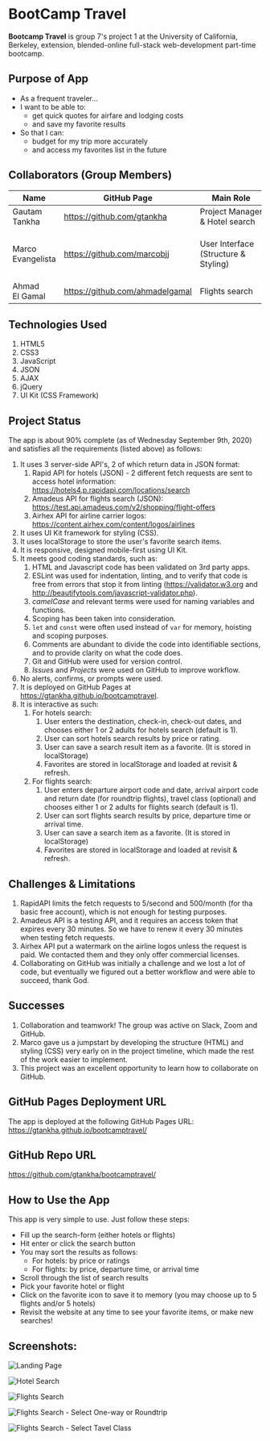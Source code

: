 # BootCamp Travel
**Bootcamp Travel** is group 7's project 1 at the University of California, Berkeley, extension, blended-online full-stack web-development part-time bootcamp.

## Purpose of App
- As a frequent traveler...
- I want to be able to:
    - get quick quotes for airfare and lodging costs
    - and save my favorite results
- So that I can:
    - budget for my trip more accurately
    - and access my favorites list in the future

## Collaborators (Group Members)
| Name | GitHub Page | Main Role | Files |
| ---- | ----------- | --------- | ----- |
| Gautam Tankha | https://github.com/gtankha | Project Manager & Hotel search | `hotel.js` |
| Marco Evangelista | https://github.com/marcobjj | User Interface (Structure & Styling) | `index.html`, `style.css`, `script.js`, & `form-select.js` |
| Ahmad El Gamal | https://github.com/ahmadelgamal | Flights search | `flights.js` |

## Technologies Used
1. HTML5
2. CSS3
3. JavaScript
4. JSON
5. AJAX
6. jQuery
7. UI Kit (CSS Framework)

## Project Status
The app is about 90% complete (as of Wednesday September 9th, 2020) and satisfies all the requirements (listed above) as follows:
1. It uses 3 server-side API's, 2 of which return data in JSON format:
    1. Rapid API for hotels (JSON) - 2 different fetch requests are sent to access hotel information: https://hotels4.p.rapidapi.com/locations/search
    2. Amadeus API for flights search (JSON): https://test.api.amadeus.com/v2/shopping/flight-offers
    3. Airhex API for airline carrier logos: https://content.airhex.com/content/logos/airlines
2. It uses UI Kit framework for styling (CSS).
3. It uses localStorage to store the user's favorite search items.
4. It is responsive, designed mobile-first using UI Kit.
5. It meets good coding standards, such as:
    1. HTML and Javascript code has been validated on 3rd party apps.
    2. ESLint was used for indentation, linting, and to verify that code is free from errors that stop it from linting (https://validator.w3.org and http://beautifytools.com/javascript-validator.php).
    3. *camelCase* and relevant terms were used for naming variables and functions.
    4. Scoping has been taken into consideration.
    5. `let` and `const` were often used instead of `var` for memory, hoisting and scoping purposes.
    6. Comments are abundant to divide the code into identifiable sections, and to provide clarity on what the code does.
    7. Git and GitHub were used for version control.
    8. *Issues* and *Projects* were used on GitHub to improve workflow.
6. No alerts, confirms, or prompts were used.
7. It is deployed on GitHub Pages at https://gtankha.github.io/bootcamptravel.
8. It is interactive as such:
    1. For hotels search:
        1. User enters the destination, check-in, check-out dates, and chooses either 1 or 2 adults for hotels search (default is 1).
        2. User can sort hotels search results by price or rating.
        3. User can save a search result item as a favorite. (It is stored in localStorage)
        4. Favorites are stored in localStorage and loaded at revisit & refresh.
    2. For flights search:
        1. User enters departure airport code and date, arrival airport code and return date (for roundtrip flights), travel class (optional) and chooses either 1 or 2 adults for flights search (default is 1).
        2. User can sort flights search results by price, departure time or arrival time.
        3. User can save a search item as a favorite. (It is stored in localStorage)
        4. Favorites are stored in localStorage and loaded at revisit & refresh.

## Challenges & Limitations
1. RapidAPI limits the fetch requests to 5/second and 500/month (for tha basic free account), which is not enough for testing purposes.
2. Amadeus API is a testing API, and it requires an access token that expires every 30 minutes. So we have to renew it every 30 minutes when testing fetch requests.
3. Airhex API put a watermark on the airline logos unless the request is paid. We contacted them and they only offer commercial licenses.
4. Collaborating on GitHub was initially a challenge and we lost a lot of code, but eventually we figured out a better workflow and were able to succeed, thank God.

## Successes
1. Collaboration and teamwork! The group was active on Slack, Zoom and GitHub.
1. Marco gave us a jumpstart by developing the structure (HTML) and styling (CSS) very early on in the project timeline, which made the rest of the work easier to implement.
1. This project was an excellent opportunity to learn how to collaborate on GitHub.

## GitHub Pages Deployment URL
The app is deployed at the following GitHub Pages URL: https://gtankha.github.io/bootcamptravel/

## GitHub Repo URL
https://github.com/gtankha/bootcamptravel/

## How to Use the App
This app is very simple to use. Just follow these steps:
- Fill up the search-form (either hotels or flights)
- Hit enter or click the search button
- You may sort the results as follows:
    - For hotels: by price or ratings
    - For flights: by price, departure time, or arrival time
- Scroll through the list of search results
- Pick your favorite hotel or flight
- Click on the favorite icon to save it to memory (you may choose up to 5 flights and/or 5 hotels)
- Revisit the website at any time to see your favorite items, or make new searches!

## Screenshots:
![Landing Page](./assets/images/screen-shot-1.jpg)

![Hotel Search](./assets/images/screen-shot-3.jpg)

![Flights Search](./assets/images/screen-shot-2.jpg)

![Flights Search - Select One-way or Roundtrip](./assets/images/screen-shot-4.PNG)

![Flights Search - Select Tavel Class](./assets/images/screen-shot-5.PNG)